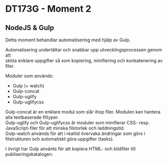 DT173G - Moment 2
=================

NodeJS & Gulp
-----------------

Detta moment behandlar automatisering med hjälp av Gulp.

Automatisering underlättar och snabbar upp utvecklingsprocessen genom att\
sköta enklare uppgifter så som kopiering, minifiering och konkatenering av filer.

Moduler som används:

* Gulp (+ watch)
* Gulp-concat
* Gulp-uglify
* Gulp-uglifycss

Gulp-concat är en enklare modul som slår ihop filer. Modulen kan hantera alla textbaserade filtyper.\
Gulp-uglify och Gulp-uglifycss är moduler som minifierar CSS- resp. JavaScript-filer för att minska filstorlek och laddningstid.\
Gulp-watch används för att i realtid övervaka ändringar som görs i filstrukturen och automatiskt göra uppgifter (tasks).

I övrigt har Gulp använts för att kopiera HTML- och bildfiler till publiseringskatalogen.